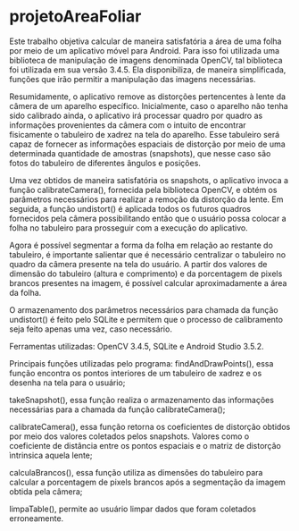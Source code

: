 # projetoAreaFoliar
Este trabalho objetiva calcular de maneira satisfatória a área de uma folha por meio de um aplicativo móvel para Android. Para isso foi utilizada uma biblioteca de manipulação de imagens denominada OpenCV, tal biblioteca foi utilizada em sua versão 3.4.5. Ela disponibiliza, de maneira simplificada, funções que irão permitir a manipulação das imagens necessárias.

Resumidamente, o aplicativo remove as distorções pertencentes à lente da câmera de um aparelho específico. Inicialmente, caso o aparelho não tenha sido calibrado ainda, o aplicativo irá processar quadro por quadro as informações provenientes da câmera com o intuito de encontrar fisicamente o tabuleiro de xadrez na tela do aparelho. Esse tabuleiro será capaz de fornecer as informações espaciais de distorção por meio de uma determinada quantidade de amostras (snapshots), que nesse caso são fotos do tabuleiro de diferentes ângulos e posições.

Uma vez obtidos de maneira satisfatória os snapshots, o aplicativo invoca a função calibrateCamera(), fornecida pela biblioteca OpenCV, e obtém os parâmetros necessários para realizar a remoção da distorção da lente. Em seguida, a função undistort() é aplicada todos os futuros quadros fornecidos pela câmera possibilitando então que o usuário possa colocar a folha no tabuleiro para prosseguir com a execução do aplicativo.

Agora é possível segmentar a forma da folha em relação ao restante do tabuleiro, é importante salientar que é necessário centralizar o tabuleiro no quadro da câmera presente na tela do usuário. A partir dos valores de dimensão do tabuleiro (altura e comprimento) e da porcentagem de pixels brancos presentes na imagem, é possível calcular aproximadamente a área da folha.

O armazenamento dos parâmetros necessários para chamada da função undistort() é feito pelo SQLite e permitem que o processo de calibramento seja feito apenas uma vez, caso necessário.

Ferramentas utilizadas: OpenCV 3.4.5, SQLite e Android Studio 3.5.2. 


Principais funções utilizadas pelo programa: 
  findAndDrawPoints(), essa função encontra os pontos interiores de um tabuleiro de xadrez e os desenha na tela para o usuário;
  
  takeSnapshot(), essa função realiza o armazenamento das informações necessárias para a chamada da função calibrateCamera();
  
  calibrateCamera(), essa função retorna os coeficientes de distorção obtidos por meio dos valores coletados pelos snapshots. Valores como o coeficiente de distância entre os pontos espaciais e o matriz de distorção ìntrinsica aquela lente;
  
  calculaBrancos(), essa função utiliza as dimensões do tabuleiro para calcular a porcentagem de pixels brancos após a segmentação da imagem obtida pela câmera;
  
  limpaTable(), permite ao usuário limpar dados que foram coletados erroneamente.
